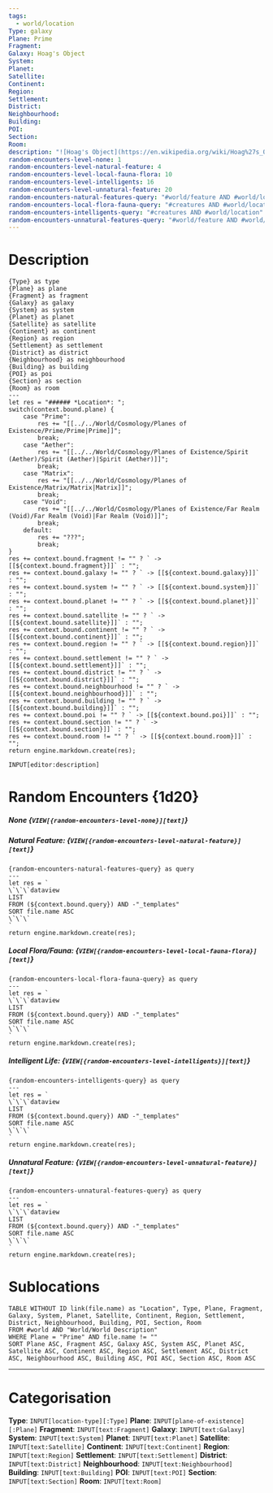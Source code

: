 ```yaml
---
tags:
  - world/location
Type: galaxy
Plane: Prime
Fragment:
Galaxy: Hoag's Object
System:
Planet:
Satellite:
Continent:
Region:
Settlement:
District:
Neighbourhood:
Building:
POI:
Section:
Room:
description: "![Hoag's Object](https://en.wikipedia.org/wiki/Hoag%27s_Object)"
random-encounters-level-none: 1
random-encounters-level-natural-feature: 4
random-encounters-level-local-fauna-flora: 10
random-encounters-level-intelligents: 16
random-encounters-level-unnatural-feature: 20
random-encounters-natural-features-query: "#world/feature AND #world/location"
random-encounters-local-flora-fauna-query: "#creatures AND #world/location"
random-encounters-intelligents-query: "#creatures AND #world/location"
random-encounters-unnatural-features-query: "#world/feature AND #world/location"
---
```

# Description
```meta-bind-js-view
{Type} as type
{Plane} as plane
{Fragment} as fragment
{Galaxy} as galaxy
{System} as system
{Planet} as planet
{Satellite} as satellite
{Continent} as continent
{Region} as region
{Settlement} as settlement
{District} as district
{Neighbourhood} as neighbourhood
{Building} as building
{POI} as poi
{Section} as section
{Room} as room
---
let res = "###### *Location*: ";
switch(context.bound.plane) {
	case "Prime":
		res += "[[../../World/Cosmology/Planes of Existence/Prime/Prime|Prime]]";
		break;
	case "Aether":
		res += "[[../../World/Cosmology/Planes of Existence/Spirit (Aether)/Spirit (Aether)|Spirit (Aether)]]";
		break;
	case "Matrix":
		res += "[[../../World/Cosmology/Planes of Existence/Matrix/Matrix|Matrix]]";
		break;
	case "Void":
		res += "[[../../World/Cosmology/Planes of Existence/Far Realm (Void)/Far Realm (Void)|Far Realm (Void)]]";
		break;
	default:
		res += "???";
		break;
}
res += context.bound.fragment != "" ? ` -> [[${context.bound.fragment}]]` : "";
res += context.bound.galaxy != "" ? ` -> [[${context.bound.galaxy}]]` : "";
res += context.bound.system != "" ? ` -> [[${context.bound.system}]]` : "";
res += context.bound.planet != "" ? ` -> [[${context.bound.planet}]]` : "";
res += context.bound.satellite != "" ? ` -> [[${context.bound.satellite}]]` : "";
res += context.bound.continent != "" ? ` -> [[${context.bound.continent}]]` : "";
res += context.bound.region != "" ? ` -> [[${context.bound.region}]]` : "";
res += context.bound.settlement != "" ? ` -> [[${context.bound.settlement}]]` : "";
res += context.bound.district != "" ? ` -> [[${context.bound.district}]]` : "";
res += context.bound.neighbourhood != "" ? ` -> [[${context.bound.neighbourhood}]]` : "";
res += context.bound.building != "" ? ` -> [[${context.bound.building}]]` : "";
res += context.bound.poi != "" ? ` -> [[${context.bound.poi}]]` : "";
res += context.bound.section != "" ? ` -> [[${context.bound.section}]]` : "";
res += context.bound.room != "" ? ` -> [[${context.bound.room}]]` : "";
return engine.markdown.create(res);
```
```meta-bind
INPUT[editor:description]
```

# Random Encounters {1d20}
##### None {`VIEW[{random-encounters-level-none}][text]`}
##### Natural Feature: {`VIEW[{random-encounters-level-natural-feature}][text]`}
```meta-bind-js-view
{random-encounters-natural-features-query} as query
---
let res = `
\`\`\`dataview
LIST
FROM (${context.bound.query}) AND -"_templates"
SORT file.name ASC
\`\`\`
`
return engine.markdown.create(res);
```
##### Local Flora/Fauna: {`VIEW[{random-encounters-level-local-fauna-flora}][text]`}
```meta-bind-js-view
{random-encounters-local-flora-fauna-query} as query
---
let res = `
\`\`\`dataview
LIST
FROM (${context.bound.query}) AND -"_templates"
SORT file.name ASC
\`\`\`
`
return engine.markdown.create(res);
```
##### Intelligent Life: {`VIEW[{random-encounters-level-intelligents}][text]`}
```meta-bind-js-view
{random-encounters-intelligents-query} as query
---
let res = `
\`\`\`dataview
LIST
FROM (${context.bound.query}) AND -"_templates"
SORT file.name ASC
\`\`\`
`
return engine.markdown.create(res);
```
##### Unnatural Feature: {`VIEW[{random-encounters-level-unnatural-feature}][text]`}
```meta-bind-js-view
{random-encounters-unnatural-features-query} as query
---
let res = `
\`\`\`dataview
LIST
FROM (${context.bound.query}) AND -"_templates"
SORT file.name ASC
\`\`\`
`
return engine.markdown.create(res);
```

# Sublocations

```dataview
TABLE WITHOUT ID link(file.name) as "Location", Type, Plane, Fragment, Galaxy, System, Planet, Satellite, Continent, Region, Settlement, District, Neighbourhood, Building, POI, Section, Room
FROM #world AND "World/World Description"
WHERE Plane = "Prime" AND file.name != ""
SORT Plane ASC, Fragment ASC, Galaxy ASC, System ASC, Planet ASC, Satellite ASC, Continent ASC, Region ASC, Settlement ASC, District ASC, Neighbourhood ASC, Building ASC, POI ASC, Section ASC, Room ASC
```


---
# Categorisation
**Type**: `INPUT[location-type][:Type]`
**Plane**: `INPUT[plane-of-existence][:Plane]`
**Fragment**: `INPUT[text:Fragment]`
**Galaxy**: `INPUT[text:Galaxy]`
**System**: `INPUT[text:System]`
**Planet**: `INPUT[text:Planet]`
**Satellite**: `INPUT[text:Satellite]`
**Continent**: `INPUT[text:Continent]`
**Region**: `INPUT[text:Region]`
**Settlement**: `INPUT[text:Settlement]`
**District**: `INPUT[text:District]`
**Neighbourhood**: `INPUT[text:Neighbourhood]`
**Building**: `INPUT[text:Building]`
**POI**: `INPUT[text:POI]`
**Section**: `INPUT[text:Section]`
**Room**: `INPUT[text:Room]`
